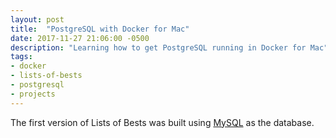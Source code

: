 ```yaml
---
layout: post
title:  "PostgreSQL with Docker for Mac"
date: 2017-11-27 21:06:00 -0500
description: "Learning how to get PostgreSQL running in Docker for Mac"
tags:
- docker
- lists-of-bests
- postgresql
- projects
---
```

The first version of Lists of Bests was built using [MySQL](https://mysql.com/ "The MySQL site") as the database. 

